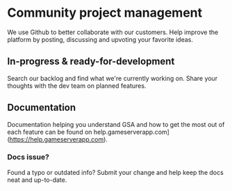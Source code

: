 # Community project management
We use Github to better collaborate with our customers.
Help improve the platform by posting, discussing and upvoting your favorite ideas.

## In-progress & ready-for-development
Search our backlog and find what we're currently working on.
Share your thoughts with the dev team on planned features.

## Documentation
Documentation helping you understand GSA and how to get the most out of each feature can be found on help.gameserverapp.com](https://help.gameserverapp.com).

### Docs issue?
Found a typo or outdated info? Submit your change and help keep the docs neat and up-to-date.
